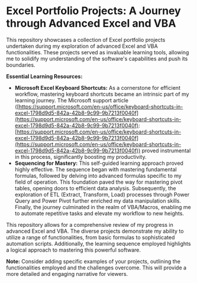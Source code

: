 # Excel Portfolio Projects: A Journey through Advanced Excel and VBA

This repository showcases a collection of Excel portfolio projects undertaken during my exploration of advanced Excel and VBA functionalities. These projects served as invaluable learning tools, allowing me to solidify my understanding of the software's capabilities and push its boundaries.

**Essential Learning Resources:**

* **Microsoft Excel Keyboard Shortcuts:** As a cornerstone for efficient workflow, mastering keyboard shortcuts became an intrinsic part of my learning journey. The Microsoft support article ([https://support.microsoft.com/en-us/office/keyboard-shortcuts-in-excel-1798d9d5-842a-42b8-9c99-9b7213f0040f](https://support.microsoft.com/en-us/office/keyboard-shortcuts-in-excel-1798d9d5-842a-42b8-9c99-9b7213f0040f): [https://support.microsoft.com/en-us/office/keyboard-shortcuts-in-excel-1798d9d5-842a-42b8-9c99-9b7213f0040f](https://support.microsoft.com/en-us/office/keyboard-shortcuts-in-excel-1798d9d5-842a-42b8-9c99-9b7213f0040f)) proved instrumental in this process, significantly boosting my productivity.
* **Sequencing for Mastery:** This self-guided learning approach proved highly effective. The sequence began with mastering fundamental formulas, followed by delving into advanced formulas specific to my field of operation. This foundation paved the way for mastering pivot tables, opening doors to efficient data analysis. Subsequently, the exploration of ETL (Extract, Transform, Load) processes through Power Query and Power Pivot further enriched my data manipulation skills. Finally, the journey culminated in the realm of VBA/Macros, enabling me to automate repetitive tasks and elevate my workflow to new heights.

This repository allows for a comprehensive review of my progress in advanced Excel and VBA. The diverse projects demonstrate my ability to utilize a range of functionalities, from basic formulas to sophisticated automation scripts. Additionally, the learning sequence employed highlights a logical approach to mastering this powerful software.

**Note:** Consider adding specific examples of your projects, outlining the functionalities employed and the challenges overcome. This will provide a more detailed and engaging narrative for viewers.

